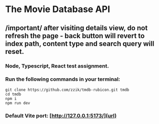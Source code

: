 # The Movie Database API
## /important/ after visiting details view, do not refresh the page - back button will revert to index path, content type and search query will reset.

### Node, Typescript, React test assignment.

### Run the following commands in your terminal:
```
git clone https://github.com/zzik/tmdb-rubicon.git tmdb
cd tmdb
npm i
npm run dev
```

### Default Vite port: [http://127.0.0.1:5173/](url)
